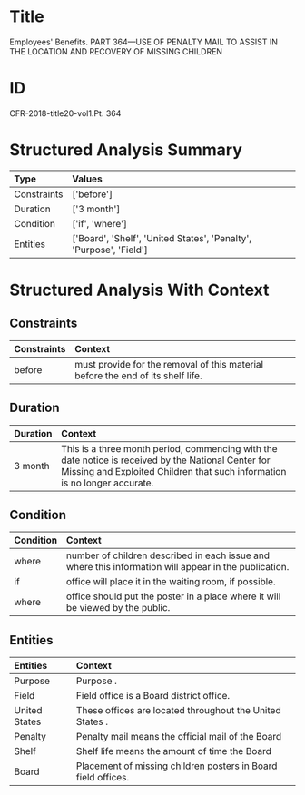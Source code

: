 # Title

 Employees' Benefits. PART 364—USE OF PENALTY MAIL TO ASSIST IN THE LOCATION AND RECOVERY OF MISSING CHILDREN


# ID

 CFR-2018-title20-vol1.Pt. 364


# Structured Analysis Summary

| Type        | Values                                                             |
|:------------|:-------------------------------------------------------------------|
| Constraints | ['before']                                                         |
| Duration    | ['3 month']                                                        |
| Condition   | ['if', 'where']                                                    |
| Entities    | ['Board', 'Shelf', 'United States', 'Penalty', 'Purpose', 'Field'] |


# Structured Analysis With Context

 


## Constraints

| Constraints   | Context                                                                          |
|:--------------|:---------------------------------------------------------------------------------|
| before        | must provide for the removal of this material before  the end of its shelf life. |


## Duration

| Duration   | Context                                                                                                                                                                          |
|:-----------|:---------------------------------------------------------------------------------------------------------------------------------------------------------------------------------|
| 3 month    | This is a three month period, commencing with the date notice is received by the National Center for Missing and Exploited Children that such information is no longer accurate. |


## Condition

| Condition   | Context                                                                                                |
|:------------|:-------------------------------------------------------------------------------------------------------|
| where       | number of children described in each issue and where  this information will appear in the publication. |
| if          | office will place it in the waiting room, if  possible.                                                |
| where       | office should put the poster in a place where  it will be viewed by the public.                        |


## Entities

| Entities      | Context                                                         |
|:--------------|:----------------------------------------------------------------|
| Purpose       | Purpose .                                                       |
| Field         | Field  office is a Board district office.                       |
| United States | These offices are located throughout the  United States .       |
| Penalty       | Penalty mail means the official mail of the Board               |
| Shelf         | Shelf life means the amount of time the Board                   |
| Board         | Placement of missing children posters in  Board  field offices. |


